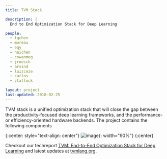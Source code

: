 ```yaml
---
title: TVM Stack

description: |
  End to End Optimization Stack for Deep Learning

people:
  - tqchen
  - moreau
  - eqy
  - haichen
  - cowanmeg
  - jroesch
  - arvind
  - luisceze
  - carlos
  - ztatlock

layout: project
last-updated: 2018-02-25
---
```


TVM stack is a unified optimization stack that will close the gap between the productivity-focused deep learning frameworks, and the performance- or efficiency-oriented hardware backends. The project contains the following components


{:center: style="text-align: center"}
![image](http://www.tvmlang.org/images/main/stack_tvmlang.png){: width="90%"}
{:center}


Checkout our techreport [TVM: End-to-End Optimization Stack for Deep Learning](https://arxiv.org/abs/1802.04799)
and latest updates at [tvmlang.org](http://tvmlang.org).
